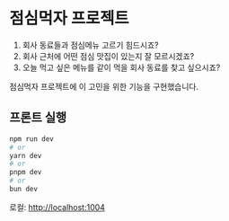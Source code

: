 # 점심먹자 프로젝트

1. 회사 동료들과 점심메뉴 고르기 힘드시죠?
2. 회사 근처에 어떤 점심 맛집이 있는지 잘 모르시겠죠?
3. 오늘 먹고 싶은 메뉴를 같이 먹을 회사 동료를 찾고 싶으시죠?

점심먹자 프로젝트에 이 고민을 위한 기능을 구현했습니다.

## 프론트 실행

```bash
npm run dev
# or
yarn dev
# or
pnpm dev
# or
bun dev
```

로컬: [http://localhost:1004](http://localhost:1004)
